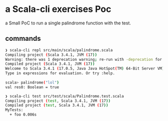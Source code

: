# a Scala-cli exercises Poc

a Small PoC to run a single palindrome function with the test.

## commands

```bash
❯ scala-cli repl src/main/scala/palindrome.scala
Compiling project (Scala 3.4.1, JVM (17))
Warning: there was 1 deprecation warning; re-run with -deprecation for details
Compiled project (Scala 3.4.1, JVM (17))
Welcome to Scala 3.4.1 (17.0.5, Java Java HotSpot(TM) 64-Bit Server VM).
Type in expressions for evaluation. Or try :help.
                                                               
scala> palindrome("lol")
val res0: Boolean = true
```

```bash
❯ scala-cli test src/test/scala/Palindrome.test.scala
Compiling project (test, Scala 3.4.1, JVM (17))
Compiled project (test, Scala 3.4.1, JVM (17))
MyTests:
  + foo 0.006s
```
